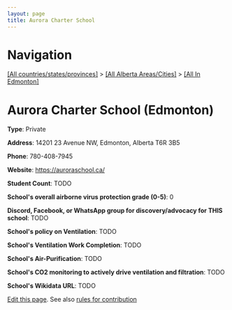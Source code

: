 ```yaml
---
layout: page
title: Aurora Charter School
---
```

# Navigation

[[All countries/states/provinces]](../../..) > [[All Alberta Areas/Cities]](../..) > [[All In Edmonton]](..)

# Aurora Charter School (Edmonton)

**Type**: Private

**Address**: 14201 23 Avenue NW, Edmonton, Alberta T6R 3B5

**Phone**: 780-408-7945

**Website**: <https://auroraschool.ca/>

**Student Count**: TODO

**School's overall airborne virus protection grade (0-5)**: 0

**Discord, Facebook, or WhatsApp group for discovery/advocacy for THIS school**: TODO

**School's policy on Ventilation**: TODO

**School's Ventilation Work Completion**: TODO

**School's Air-Purification**: TODO

**School's CO2 monitoring to actively drive ventilation and filtration**: TODO

**School's Wikidata URL**: TODO


[Edit this page](https://github.com/ventilate-schools/AB/edit/main/./Edmonton/Aurora_Charter_School.md). See also [rules for contribution](../../../contribution-rules/)
